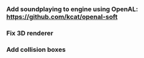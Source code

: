 ### Add soundplaying to engine using OpenAL: https://github.com/kcat/openal-soft
### Fix 3D renderer
### Add collision boxes